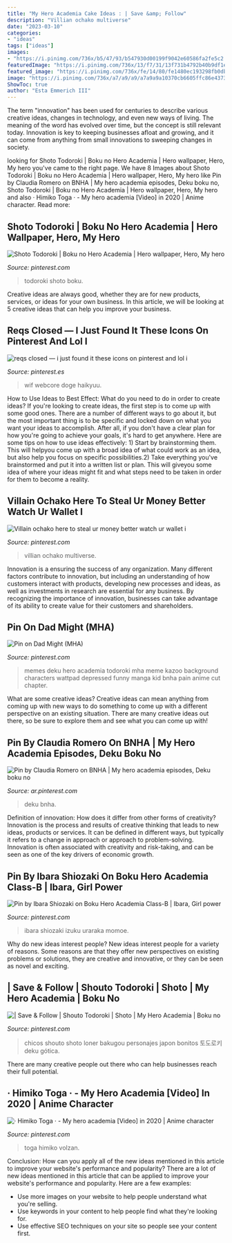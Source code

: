 ```yaml
---
title: "My Hero Academia Cake Ideas : | Save &amp; Follow"
description: "Villian ochako multiverse"
date: "2023-03-10"
categories:
- "ideas"
tags: ["ideas"]
images:
- "https://i.pinimg.com/736x/b5/47/93/b547930d00199f9042e60586fa2fe5c2.jpg"
featuredImage: "https://i.pinimg.com/736x/13/f7/31/13f731b4792b40b9df1e46a2b07ffd84.jpg"
featured_image: "https://i.pinimg.com/736x/fe/14/80/fe1480ec193298fb0dbccb4a15177e11.jpg"
image: "https://i.pinimg.com/736x/a7/a9/a9/a7a9a9a10370cb6605ffc86e43739f4b.jpg"
ShowToc: true
author: "Esta Emmerich III"
---
```



The term "innovation" has been used for centuries to describe various creative ideas, changes in technology, and even new ways of living. The meaning of the word has evolved over time, but the concept is still relevant today. Innovation is key to keeping businesses afloat and growing, and it can come from anything from small innovations to sweeping changes in society.

	

		
looking for Shoto Todoroki | Boku no Hero Academia | Hero wallpaper, Hero, My hero you've came to the right page. We have 8 Images about Shoto Todoroki | Boku no Hero Academia | Hero wallpaper, Hero, My hero like Pin by Claudia Romero on BNHA | My hero academia episodes, Deku boku no, Shoto Todoroki | Boku no Hero Academia | Hero wallpaper, Hero, My hero and also · Himiko Toga · - My hero academia [Video] in 2020 | Anime character. Read more:
		
    
## Shoto Todoroki | Boku No Hero Academia | Hero Wallpaper, Hero, My Hero

<img loading=lazy src="https://i.pinimg.com/736x/45/0b/5f/450b5f40fcfce638b235f6b0cb402093.jpg" onerror="this.onerror=null;this.src='https://tse4.mm.bing.net/th?id=OIP.edGwAzbsBJDYbXz_jXYBXAHaLc&amp;pid=15.1';" alt="Shoto Todoroki | Boku no Hero Academia | Hero wallpaper, Hero, My hero">

_Source: pinterest.com_

>todoroki shoto boku. 

	

Creative ideas are always good, whether they are for new products, services, or ideas for your own business. In this article, we will be looking at 5 creative ideas that can help you improve your business.

    
## Reqs Closed — I Just Found It These Icons On Pinterest And Lol I

<img loading=lazy src="https://i.pinimg.com/736x/2a/13/b0/2a13b0db1d63333b7fb5bbe50674b160.jpg" onerror="this.onerror=null;this.src='https://tse2.mm.bing.net/th?id=OIP.14YHrLRh1dw8dBCW5sHFGwHaHa&amp;pid=15.1';" alt="reqs closed — i just found it these icons on pinterest and lol i">

_Source: pinterest.es_

>wif webcore doge haikyuu. 

	

How to Use Ideas to Best Effect: What do you need to do in order to create ideas?
If you're looking to create ideas, the first step is to come up with some good ones. There are a number of different ways to go about it, but the most important thing is to be specific and locked down on what you want your ideas to accomplish. After all, if you don't have a clear plan for how you're going to achieve your goals, it's hard to get anywhere. Here are some tips on how to use ideas effectively: 1) Start by brainstorming them. This will helpyou come up with a broad idea of what could work as an idea, but also help you focus on specific possibilities.2) Take everything you've brainstormed and put it into a written list or plan. This will giveyou some idea of where your ideas might fit and what steps need to be taken in order for them to become a reality.

    
## Villain Ochako Here To Steal Ur Money Better Watch Ur Wallet I

<img loading=lazy src="https://i.pinimg.com/736x/fe/14/80/fe1480ec193298fb0dbccb4a15177e11.jpg" onerror="this.onerror=null;this.src='https://tse2.mm.bing.net/th?id=OIP.WqFOvurjQUth2OeF0iamXwHaK2&amp;pid=15.1';" alt="Villain ochako here to steal ur money better watch ur wallet i">

_Source: pinterest.com_

>villian ochako multiverse. 

	

Innovation is a ensuring the success of any organization. Many different factors contribute to innovation, but including an understanding of how customers interact with products, developing new processes and ideas, as well as investments in research are essential for any business. By recognizing the importance of innovation, businesses can take advantage of its ability to create value for their customers and shareholders.

    
## Pin On Dad Might (MHA)

<img loading=lazy src="https://i.pinimg.com/736x/6b/80/da/6b80da3b71b4de4d8faf6862ea946e43.jpg" onerror="this.onerror=null;this.src='https://tse2.mm.bing.net/th?id=OIP.4jIiC1PXYZXQAA5EExjwCgHaLL&amp;pid=15.1';" alt="Pin on Dad Might (MHA)">

_Source: pinterest.com_

>memes deku hero academia todoroki mha meme kazoo background characters wattpad depressed funny manga kid bnha pain anime cut chapter. 

	

What are some creative ideas?
Creative ideas can mean anything from coming up with new ways to do something to come up with a different perspective on an existing situation. There are many creative ideas out there, so be sure to explore them and see what you can come up with!

    
## Pin By Claudia Romero On BNHA | My Hero Academia Episodes, Deku Boku No

<img loading=lazy src="https://i.pinimg.com/736x/a7/a9/a9/a7a9a9a10370cb6605ffc86e43739f4b.jpg" onerror="this.onerror=null;this.src='https://tse2.mm.bing.net/th?id=OIP.7WjzsxcNuaib51FueU9R-AHaKU&amp;pid=15.1';" alt="Pin by Claudia Romero on BNHA | My hero academia episodes, Deku boku no">

_Source: ar.pinterest.com_

>deku bnha. 

	

Definition of innovation: How does it differ from other forms of creativity?
Innovation is the process and results of creative thinking that leads to new ideas, products or services. It can be defined in different ways, but typically it refers to a change in approach or approach to problem-solving. Innovation is often associated with creativity and risk-taking, and can be seen as one of the key drivers of economic growth.

    
## Pin By Ibara Shiozaki On Boku Hero Academia Class-B | Ibara, Girl Power

<img loading=lazy src="https://i.pinimg.com/736x/c9/7e/6d/c97e6d4e5bcd9cf31db7d11151fd919c.jpg" onerror="this.onerror=null;this.src='https://tse2.mm.bing.net/th?id=OIP.5QAEJyVVQzeHKSvL8ZIxtgHaNK&amp;pid=15.1';" alt="Pin by Ibara Shiozaki on Boku Hero Academia Class-B | Ibara, Girl power">

_Source: pinterest.com_

>ibara shiozaki izuku uraraka momoe. 

	

Why do new ideas interest people?
New ideas interest people for a variety of reasons. Some reasons are that they offer new perspectives on existing problems or solutions, they are creative and innovative, or they can be seen as novel and exciting.

    
## | Save &amp; Follow | Shouto Todoroki | Shoto | My Hero Academia | Boku No

<img loading=lazy src="https://i.pinimg.com/736x/13/f7/31/13f731b4792b40b9df1e46a2b07ffd84.jpg" onerror="this.onerror=null;this.src='https://tse1.mm.bing.net/th?id=OIP.MnjMl0ejT_YlRUeCqlGN1AHaMs&amp;pid=15.1';" alt="| Save &amp; Follow | Shouto Todoroki | Shoto | My Hero Academia | Boku no">

_Source: pinterest.com_

>chicos shouto shoto loner bakugou personajes japon bonitos 토도로키 deku gótica. 

	

There are many creative people out there who can help businesses reach their full potential.

    
## · Himiko Toga · - My Hero Academia [Video] In 2020 | Anime Character

<img loading=lazy src="https://i.pinimg.com/736x/b5/47/93/b547930d00199f9042e60586fa2fe5c2.jpg" onerror="this.onerror=null;this.src='https://tse2.mm.bing.net/th?id=OIP.tbyU2bo3kyXf7rm0vNag0gHaNK&amp;pid=15.1';" alt="· Himiko Toga · - My hero academia [Video] in 2020 | Anime character">

_Source: pinterest.com_

>toga himiko volzan. 

	

Conclusion: How can you apply all of the new ideas mentioned in this article to improve your website's performance and popularity?
There are a lot of new ideas mentioned in this article that can be applied to improve your website's performance and popularity. Here are a few examples: 
- Use more images on your website to help people understand what you're selling. 
- Use keywords in your content to help people find what they're looking for. 
- Use effective SEO techniques on your site so people see your content first.

